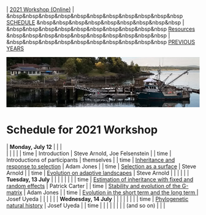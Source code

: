 
| [2021 Workshop (Online)](/index.html) | &nbsp&nbsp&nbsp&nbsp&nbsp&nbsp&nbsp&nbsp&nbsp&nbsp&nbsp [SCHEDULE](/2021/schedule.html) &nbsp&nbsp&nbsp&nbsp&nbsp&nbsp&nbsp&nbsp&nbsp | &nbsp&nbsp&nbsp&nbsp&nbsp&nbsp&nbsp&nbsp&nbsp&nbsp [Resources](https://blogs.uw.edu/fhleqg/tutorial-resources) &nbsp&nbsp&nbsp&nbsp&nbsp&nbsp&nbsp&nbsp&nbsp&nbsp | &nbsp&nbsp&nbsp&nbsp&nbsp&nbsp&nbsp&nbsp&nbsp&nbsp [PREVIOUS YEARS](https://blogs.uw.edu/fhleqg/previous-years)


<div align="left">
<img src="/media/FHLimage2018b.jpg" alt="FHL waterfront in 2018">
</div>

# Schedule for 2021 Workshop #

| **Monday, July 12**  |   |    |   
| | | |
| time | Introduction | Steve Arnold, Joe Felsenstein |
| time | Introductions of participants | themselves |
| time | [Inheritance and response to selection](lecture1-2.html) | Adam Jones |
| time | [Selection as a surface](lecture1-3.html) | Steve Arnold |
| time | [Evolution on adaptive landscapes](lecture1-4.html) | Steve Arnold |
|  |  |  |
| **Tuesday, 13 July** | | |
| | | |
| time | [Estimation of inheritance with fixed and random effects](lecture2-1.html) | Patrick Carter |
| time | [Stability and evolution of the G-matrix](lecture2-2.html)  | Adam Jones |
| time | [Evolution in the short term and the long term ](lecture2-3.html) | Josef Uyeda |
| | | |
| **Wednesday, 14 July** | | |
| | | |
| time | [Phylogenetic natural history](lecture3-1.html) | Josef Uyeda | 
| time |   |   |
| | |  |
| (and so on) | | |
